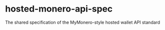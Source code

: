 # hosted-monero-api-spec
The shared specification of the MyMonero-style hosted wallet API standard 
